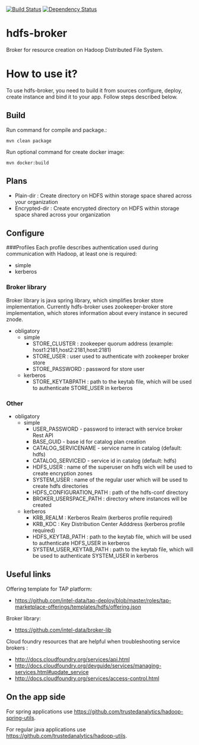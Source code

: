 [![Build Status](https://travis-ci.org/trustedanalytics/hdfs-broker.svg?branch=master)](https://travis-ci.org/trustedanalytics/hdfs-broker)
[![Dependency Status](https://www.versioneye.com/user/projects/5723690aba37ce0031fc1e1d/badge.svg?style=flat)](https://www.versioneye.com/user/projects/5723690aba37ce0031fc1e1d)

hdfs-broker
===========

Broker for resource creation on Hadoop Distributed File System.

# How to use it?
To use hdfs-broker, you need to build it from sources configure, deploy, create instance and bind it to your app. Follow steps described below. 

## Build 
Run command for compile and package.: 
```
mvn clean package
```
Run optional command for create docker image:
```
mvn docker:build
```

## Plans

  * Plain-dir : Create directory on HDFS within storage space shared across your organization
  * Encrypted-dir : Create encrypted directory on HDFS within storage space shared across your organization

## Configure

###Profiles 
Each profile describes authentication used during communication with Hadoop, at least one is required: 

  * simple
  * kerberos
  
### Broker library
Broker library is java spring library, which simplifies broker store implementation. Currently hdfs-broker uses zookeeper-broker store implementation, which stores information about every instance in secured znode.

* obligatory
  * simple
    * STORE_CLUSTER : zookeeper quorum address (example: host1:2181,host2:2181,host:2181)
    * STORE_USER : user used to authenticate with zookeeper broker store
    * STORE_PASSWORD : password for store user
  * kerberos
    * STORE_KEYTABPATH : path to the keytab file, which will be used to authenticate STORE_USER in kerberos

### Other
* obligatory
  * simple
    * USER_PASSWORD - password to interact with service broker Rest API
    * BASE_GUID - base id for catalog plan creation
    * CATALOG_SERVICENAME - service name in catalog (default: hdfs)
    * CATALOG_SERVICEID - service id in catalog (default: hdfs)
    * HDFS_USER : name of the superuser on hdfs wich will be used to create encryption zones
    * SYSTEM_USER : name of the regular user which will be used to create hdfs directories
    * HDFS_CONFIGURATION_PATH : path of the hdfs-conf directory
    * BROKER_USERSPACE_PATH : directory where instances will be created
  * kerberos
    * KRB_REALM : Kerberos Realm (kerberos profile required)
    * KRB_KDC : Key Distribution Center Adddress (kerberos profile required)
    * HDFS_KEYTAB_PATH : path to the keytab file, which will be used to authenticate HDFS_USER in kerberos
    * SYSTEM_USER_KEYTAB_PATH : path to the keytab file, which will be used to authenticate SYSTEM_USER in kerberos

## Useful links

Offering template for TAP platform:
 * https://github.com/intel-data/tap-deploy/blob/master/roles/tap-marketplace-offerings/templates/hdfs/offering.json

Broker library:
 * https://github.com/intel-data/broker-lib    

Cloud foundry resources that are helpful when troubleshooting service brokers : 
 * http://docs.cloudfoundry.org/services/api.html
 * http://docs.cloudfoundry.org/devguide/services/managing-services.html#update_service
 * http://docs.cloudfoundry.org/services/access-control.html

## On the app side

For spring applications use https://github.com/trustedanalytics/hadoop-spring-utils. 

For regular java applications use https://github.com/trustedanalytics/hadoop-utils. 
